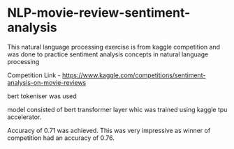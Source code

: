 # NLP-movie-review-sentiment-analysis

This natural language processing exercise is from kaggle competition and was done to practice sentiment analysis concepts in natural language processing

Competition Link - https://www.kaggle.com/competitions/sentiment-analysis-on-movie-reviews

bert tokeniser was used

model consisted of bert transformer layer whic was trained using kaggle tpu accelerator.

Accuracy of 0.71 was achieved. This was very impressive as winner of competition had an accuracy of 0.76.
